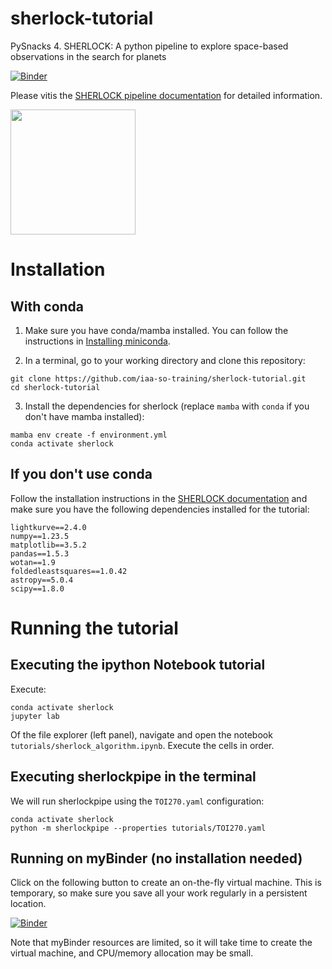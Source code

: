 # sherlock-tutorial
PySnacks 4. SHERLOCK: A python pipeline to explore space-based observations in the search for planets

[![Binder](https://mybinder.org/badge_logo.svg)](https://mybinder.org/v2/gh/iaa-so-training/sherlock-tutorial/HEAD)

Please vitis the [SHERLOCK pipeline documentation](https://sherlockpipe.readthedocs.io/en/latest/) for detailed information.

<img src="https://github.com/iaa-so-training/sherlock-tutorial/assets/1053066/4f4c8113-cb8c-41c0-b5a4-48c89bd2b6a8" width="200">

# Installation
## With conda

1. Make sure you have conda/mamba installed. You can follow the instructions in [Installing miniconda](https://droplets-spsrc.readthedocs.io/conda/#installing-miniconda).

2. In a terminal, go to your working directory and clone this repository:

```
git clone https://github.com/iaa-so-training/sherlock-tutorial.git
cd sherlock-tutorial
```

3. Install the dependencies for sherlock (replace `mamba` with `conda` if you don't have mamba installed):
```
mamba env create -f environment.yml
conda activate sherlock
```

## If you don't use conda

Follow the installation instructions in the [SHERLOCK documentation](https://sherlock-ph.readthedocs.io/en/latest/installation.html) and make sure you have the following dependencies installed for the tutorial:

```
lightkurve==2.4.0
numpy==1.23.5
matplotlib==3.5.2
pandas==1.5.3
wotan==1.9
foldedleastsquares==1.0.42
astropy==5.0.4
scipy==1.8.0

```

# Running the tutorial
## Executing the ipython Notebook tutorial

Execute:
```
conda activate sherlock
jupyter lab
```

Of the file explorer (left panel), navigate and open the notebook `tutorials/sherlock_algorithm.ipynb`. Execute the cells in order.

## Executing sherlockpipe in the terminal
We will run sherlockpipe using the `TOI270.yaml` configuration:

```
conda activate sherlock
python -m sherlockpipe --properties tutorials/TOI270.yaml
```

## Running on myBinder (no installation needed)

Click on the following button to create an on-the-fly virtual machine. This is temporary, so make sure you save all your work regularly in a persistent location.

[![Binder](https://mybinder.org/badge_logo.svg)](https://mybinder.org/v2/gh/iaa-so-training/sherlock-tutorial/HEAD)

Note that myBinder resources are limited, so it will take time to create the virtual machine, and CPU/memory allocation may be small.
